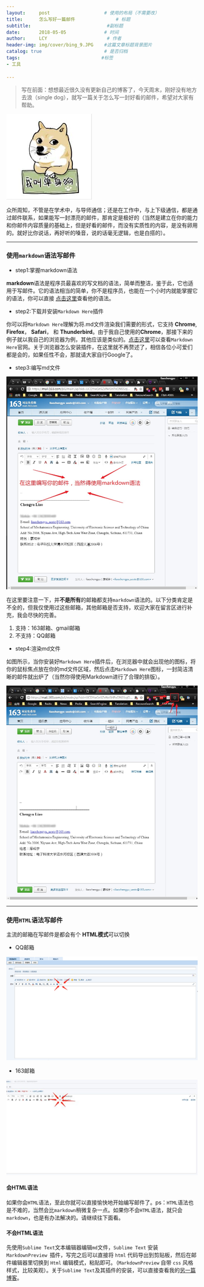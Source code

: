 ```yaml
---
layout:     post                    # 使用的布局（不需要改）
title:      怎么写好一篇邮件               # 标题 
subtitle:                            #副标题
date:       2018-05-05              # 时间
author:     LCY                      # 作者
header-img: img/cover/bing_9.JPG    #这篇文章标题背景图片
catalog: true                       # 是否归档
tags:                              #标签
- 工具

---
```


> 写在前面：想想最近很久没有更新自己的博客了，今天周末，刚好没有地方去浪（single dog），就写一篇关于怎么写一封好看的邮件，希望对大家有帮助。


![](https://raw.githubusercontent.com/liaochengyu/liaochengyu.github.io/master/img/single_dog.jpg)


众所周知，不管是在学术中，与导师通信；还是在工作中，与上下级通信，都是通过邮件联系，如果能写一封漂亮的邮件，那肯定是极好的（当然是建立在你的能力和你邮件内容质量的基础上，但是好看的邮件，而没有实质性的内容，是没有卵用的。就好比你说话，再好听的嗓音，说的话毫无逻辑，也是白搭的）。

----------------

### 使用`markdown`语法写邮件

* step1:掌握markdown语法

**markdown**语法是程序员最喜欢的写文档的语法，简单而整洁，鉴于此，它也适用于写邮件。它的语法相当的简单，你不是程序员，也能在一个小时内就能掌握它的语法，你可以直接 [点击这里](http://xianbai.me/learn-md/index.html)查看他的语法。

* step2:下载并安装`Markdown Here`插件

你可以将`Markdown Here`理解为将.md文件渲染我们需要的形式，它支持 **Chrome**, **Firefox**， **Safari**， 和 **Thunderbird**。由于我自己使用的**Chrome**，那接下来的例子就以我自己的浏览器为例，其他应该是类似的。[点击这里](https://markdown-here.com/)可以查看`Markdown Here`官网。关于浏览器怎么安装插件，在这里就不再赘述了，相信各位小可爱们都是会的，如果任性不会，那就请大家自行Google了。

* step3:编写md文件

![](https://raw.githubusercontent.com/liaochengyu/liaochengyu.github.io/master/img/Snipaste_2018-05-05_10-52-38.jpg)

在这里要注意一下，并**不是所有**的邮箱都支持`markdown`语法的。以下分类肯定是不全的，但我仅使用过这些邮箱，其他邮箱是否支持，欢迎大家在留言区进行补充，我会尽快的完善。
1. 支持：163邮箱、gmail邮箱
2. 不支持：QQ邮箱

* step4:渲染md文件

如图所示，当你安装好`Markdown Here`插件后，在浏览器中就会出现他的图标，将你的鼠标焦点放在你的md文件区域，然后点击`Markdown Here`图标，一封简洁清晰的邮件就出炉了（当然你得使用Markdown进行了合理的排版）。

![](https://raw.githubusercontent.com/liaochengyu/liaochengyu.github.io/master/img/Snipaste_2018-05-05_11-00-12.jpg)


---------
### 使用`HTML`语法写邮件
主流的邮箱在写邮件是都会有个 **HTML模式**可以切换

* QQ邮箱

![](https://raw.githubusercontent.com/liaochengyu/liaochengyu.github.io/master/img/qq.jpg)

* 163邮箱

![](https://raw.githubusercontent.com/liaochengyu/liaochengyu.github.io/master/img/163.jpg)


#### 会HTML语法
如果你会`HTML`语法，至此你就可以直接愉快地开始编写邮件了。ps：`HTML`语法也是不难的，当然会比`markdown`稍微复杂一点。如果你不会`HTML`语法，就只会`markdown`，也是有办法解决的。请继续往下面看。

#### 不会HTML语法
先使用`Sublime Text`文本编辑器编辑`md`文件，`Sublime Text` 安装 `MarkdownPreview `插件，写完之后可以直接将 `html` 代码导出到剪贴板，然后在邮件编辑器里切换到 `Html` 编辑模式，粘贴即可。（`MarkdownPreview` 自带 `css` 风格样式，比较美观）。关于`Sublime Text`及其插件的安装，可以直接查看我的[另一篇博客](https://liaochengyu.github.io/2018/04/01/Markdown-&-Sublime-Text-3/)。

